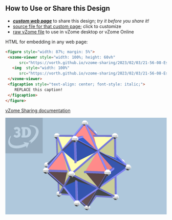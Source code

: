 
## How to Use or Share this Design

 - [***custom web page***][post] to share this design; *try it before you share it!*
 - [source file for that custom page][source]; click to customize
 - [raw vZome file][raw] to use in vZome desktop or vZome Online
 
 HTML for embedding in any web page:
 ```html
<figure style="width: 87%; margin: 5%">
  <vzome-viewer style="width: 100%; height: 60vh"
       src="https://vorth.github.io/vzome-sharing/2023/02/03/21-56-08-Eschers-Stars-compound/Eschers-Stars-compound.vZome" >
    <img  style="width: 100%"
       src="https://vorth.github.io/vzome-sharing/2023/02/03/21-56-08-Eschers-Stars-compound/Eschers-Stars-compound.png" >
  </vzome-viewer>
  <figcaption style="text-align: center; font-style: italic;">
     REPLACE this caption!
  </figcaption>
</figure>
 ```

[vZome Sharing documentation](https://vzome.github.io/vzome/sharing.html#how-it-works)

![Image](<Eschers-Stars-compound.png>)


[post]: <https://vorth.github.io/vzome-sharing/2023/02/03/Eschers-Stars-compound-21-56-08.html>
[source]: <https://github.com/vorth/vzome-sharing/edit/main/_posts/2023-02-03-Eschers-Stars-compound-21-56-08.md>
[raw]: <https://raw.githubusercontent.com/vorth/vzome-sharing/main/2023/02/03/21-56-08-Eschers-Stars-compound/Eschers-Stars-compound.vZome>